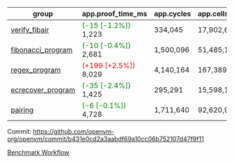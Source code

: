 | group | app.proof_time_ms | app.cycles | app.cells_used | leaf.proof_time_ms | leaf.cycles | leaf.cells_used |
| -- | -- | -- | -- | -- | -- | -- |
| [verify_fibair](https://github.com/openvm-org/openvm/blob/benchmark-results/benchmarks-pr/1483/verify_fibair-b431e0cd2a3aabdf69a10cc06b752107d47f9f11.md) |<span style='color: green'>(-15 [-1.2%])</span> 1,223 |  334,045 |  17,902,612 |- | - | - |
| [fibonacci_program](https://github.com/openvm-org/openvm/blob/benchmark-results/benchmarks-pr/1483/fibonacci-b431e0cd2a3aabdf69a10cc06b752107d47f9f11.md) |<span style='color: green'>(-10 [-0.4%])</span> 2,681 |  1,500,096 |  51,485,167 |- | - | - |
| [regex_program](https://github.com/openvm-org/openvm/blob/benchmark-results/benchmarks-pr/1483/regex-b431e0cd2a3aabdf69a10cc06b752107d47f9f11.md) |<span style='color: red'>(+199 [+2.5%])</span> 8,029 |  4,140,164 |  167,389,450 |- | - | - |
| [ecrecover_program](https://github.com/openvm-org/openvm/blob/benchmark-results/benchmarks-pr/1483/ecrecover-b431e0cd2a3aabdf69a10cc06b752107d47f9f11.md) |<span style='color: green'>(-35 [-2.4%])</span> 1,425 |  295,291 |  15,598,160 |- | - | - |
| [pairing](https://github.com/openvm-org/openvm/blob/benchmark-results/benchmarks-pr/1483/pairing-b431e0cd2a3aabdf69a10cc06b752107d47f9f11.md) |<span style='color: green'>(-6 [-0.1%])</span> 4,728 |  1,711,640 |  92,620,923 |- | - | - |


Commit: https://github.com/openvm-org/openvm/commit/b431e0cd2a3aabdf69a10cc06b752107d47f9f11

[Benchmark Workflow](https://github.com/openvm-org/openvm/actions/runs/13953546467)
